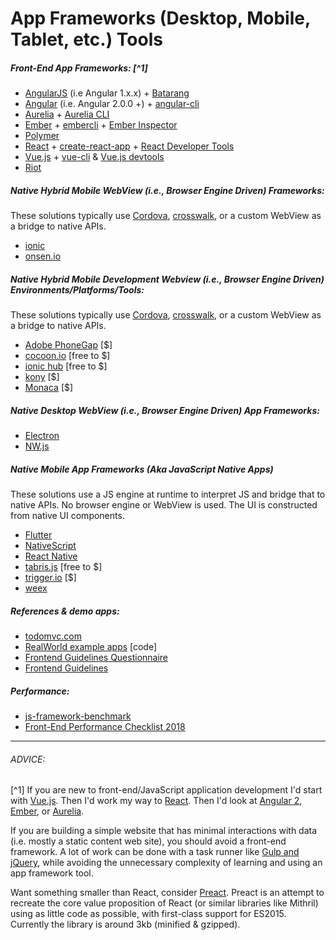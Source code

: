 # App Frameworks (Desktop, Mobile, Tablet, etc.) Tools

##### Front-End App Frameworks: [^1]

* [AngularJS](https://github.com/angular/angular.js) (i.e Angular 1.x.x) + [Batarang](https://github.com/angular/angularjs-batarang)
* [Angular](https://github.com/angular/angular) (i.e. Angular 2.0.0 +) + [angular-cli](https://github.com/angular/angular-cli) 
* [Aurelia](http://aurelia.io/) + [Aurelia CLI](https://github.com/aurelia/cli)
* [Ember](http://emberjs.com/) + [embercli](https://ember-cli.com/) + [Ember Inspector](https://chrome.google.com/webstore/detail/ember-inspector/bmdblncegkenkacieihfhpjfppoconhi?hl=en)
* [Polymer](https://www.polymer-project.org/1.0/)
* [React](http://facebook.github.io/react/) + [create-react-app](https://github.com/facebookincubator/create-react-app) + [React Developer Tools](https://chrome.google.com/webstore/detail/react-developer-tools/fmkadmapgofadopljbjfkapdkoienihi)
* [Vue.js](http://vuejs.org/) + [vue-cli](https://github.com/vuejs/vue-cli) & [Vue.js devtools](https://chrome.google.com/webstore/detail/vuejs-devtools/nhdogjmejiglipccpnnnanhbledajbpd?hl=en)
* [Riot](http://riotjs.com/)

##### Native Hybrid Mobile WebView (i.e., Browser Engine Driven) Frameworks:

These solutions typically use [Cordova](https://cordova.apache.org/), [crosswalk](https://crosswalk-project.org/), or a custom WebView as a bridge to native APIs.

* [ionic](http://ionicframework.com/)
* [onsen.io](http://onsen.io/)

##### Native Hybrid Mobile Development Webview (i.e., Browser Engine Driven) Environments/Platforms/Tools:

These solutions typically use [Cordova](https://cordova.apache.org/), [crosswalk](https://crosswalk-project.org/), or a custom WebView as a bridge to native APIs.

* [Adobe PhoneGap](http://phonegap.com/) [$]
* [cocoon.io](https://cocoon.io) [free to $]
* [ionic hub](http://ionic.io/) [free to $]
* [kony](http://www.kony.com/products/mobility-platform) [$]
* [Monaca](https://monaca.io/) [$]

##### Native Desktop WebView (i.e., Browser Engine Driven) App Frameworks:

* [Electron](http://electron.atom.io/)
* [NW.js](https://github.com/nwjs/nw.js)

##### Native Mobile App Frameworks (Aka JavaScript Native Apps)

These solutions use a JS engine at runtime to interpret JS and bridge that to native APIs. No browser engine or WebView is used. The UI is constructed from native UI components.

* [Flutter](https://flutter.io/)
* [NativeScript](https://www.nativescript.org/)
* [React Native](https://facebook.github.io/react-native/)
* [tabris.js](https://tabrisjs.com/) [free to $]
* [trigger.io](https://trigger.io/how-it-works/) [$]
* [weex](https://weex.apache.org/)

##### References & demo apps:

* [todomvc.com](http://todomvc.com/)
* [RealWorld example apps](https://github.com/gothinkster/realworld) [code]
* [Frontend Guidelines Questionnaire](https://github.com/bradfrost/frontend-guidelines-questionnaire)
* [Frontend Guidelines](https://github.com/bendc/frontend-guidelines)

##### Performance:

* [js-framework-benchmark](https://github.com/krausest/js-framework-benchmark)
* [Front-End Performance Checklist 2018](https://www.dropbox.com/s/8h9lo8ee65oo9y1/front-end-performance-checklist-2018.pdf?dl=0)

***

###### ADVICE:

[^1] If you are new to front-end/JavaScript application development I'd start with [Vue.js](http://vuejs.org/). Then I'd work my way to [React](http://facebook.github.io/react/). Then I'd look at [Angular 2](https://angular.io/), [Ember](http://emberjs.com/), or [Aurelia](http://aurelia.io/).

If you are building a simple website that has minimal interactions with data (i.e. mostly a static content web site), you should avoid a front-end framework. A lot of work can be done with a task runner like [Gulp and jQuery](https://github.com/vigetlabs/blendid), while avoiding the unnecessary complexity of learning and using an app framework tool.

Want something smaller than React, consider [Preact](https://preactjs.com/). Preact is an attempt to recreate the core value proposition of React (or similar libraries like Mithril) using as little code as possible, with first-class support for ES2015. Currently the library is around 3kb (minified & gzipped).














































